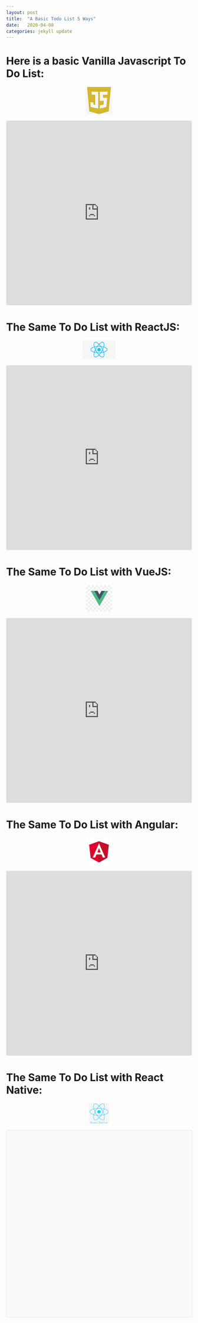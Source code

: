 ```yaml
---
layout: post
title:  "A Basic Todo List 5 Ways"
date:   2020-04-08 
categories: jekyll update
---
```


# Here is a basic Vanilla Javascript To Do List:
<p align="center">
  <img src="/images/javascriptLogo.png">
</p>
<iframe
     src="https://codesandbox.io/embed/hopeful-beaver-kzof4?fontsize=14&hidenavigation=1&theme=dark"
     style="width:100%; height:500px; border:0; border-radius: 4px; overflow:hidden;"
     title="vanillaJSToDoList"
     allow="accelerometer; ambient-light-sensor; camera; encrypted-media; geolocation; gyroscope; hid; microphone; midi; payment; usb; vr"
     sandbox="allow-forms allow-modals allow-popups allow-presentation allow-same-origin allow-scripts"
   ></iframe>

# The Same To Do List with ReactJS:
<p align="center">
  <img src="/images/reactLogo.jpg">
</p>
<iframe
     src="https://codesandbox.io/embed/reactjstodolist-oebg7?fontsize=14&hidenavigation=1&theme=dark"
     style="width:100%; height:500px; border:0; border-radius: 4px; overflow:hidden;"
     title="reactJSTodoList"
     allow="accelerometer; ambient-light-sensor; camera; encrypted-media; geolocation; gyroscope; hid; microphone; midi; payment; usb; vr"
     sandbox="allow-forms allow-modals allow-popups allow-presentation allow-same-origin allow-scripts"
   ></iframe>

# The Same To Do List with VueJS:
<p align="center">
  <img src="/images/vueLogo.jpg">
</p>
<iframe
     src="https://codesandbox.io/embed/vuejstodolist-30237?autoresize=1&fontsize=14&hidenavigation=1&moduleview=1&theme=dark"
     style="width:100%; height:500px; border:0; border-radius: 4px; overflow:hidden;"
     title="vuejstodolist"
     allow="accelerometer; ambient-light-sensor; camera; encrypted-media; geolocation; gyroscope; hid; microphone; midi; payment; usb; vr"
     sandbox="allow-forms allow-modals allow-popups allow-presentation allow-same-origin allow-scripts"
   ></iframe>

# The Same To Do List with Angular:
<p align="center">
  <img src="/images/angular.png">
</p>
<iframe
     src="https://codesandbox.io/embed/angulartodolist-gjuyr?fontsize=14&hidenavigation=1&theme=dark"
     style="width:100%; height:500px; border:0; border-radius: 4px; overflow:hidden;"
     title="angularTodoList"
     allow="accelerometer; ambient-light-sensor; camera; encrypted-media; geolocation; gyroscope; hid; microphone; midi; payment; usb; vr"
     sandbox="allow-forms allow-modals allow-popups allow-presentation allow-same-origin allow-scripts"
   ></iframe>
   
# The Same To Do List with React Native:
<p align="center">
  <img src="/images/reactNativeLogo.png">
</p>
<div data-snack-id="@andyderek/f4e891" data-snack-platform="web" data-snack-preview="true" data-snack-theme="light" style="overflow:hidden;background:#fafafa;border:1px solid rgba(0,0,0,.08);border-radius:4px;height:505px;width:100%"></div><script async src="https://snack.expo.io/embed.js"></script>
